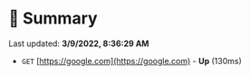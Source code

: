 # 📖 Summary
Last updated: **3/9/2022, 8:36:29 AM**

- `GET` [https://google.com](https://google.com) - **Up** (130ms)
